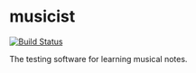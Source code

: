 # musicist
[![Build Status](https://travis-ci.org/aistomin/musicist.svg?branch=master)](https://travis-ci.org/aistomin/musicist)

The testing software for learning musical notes.
